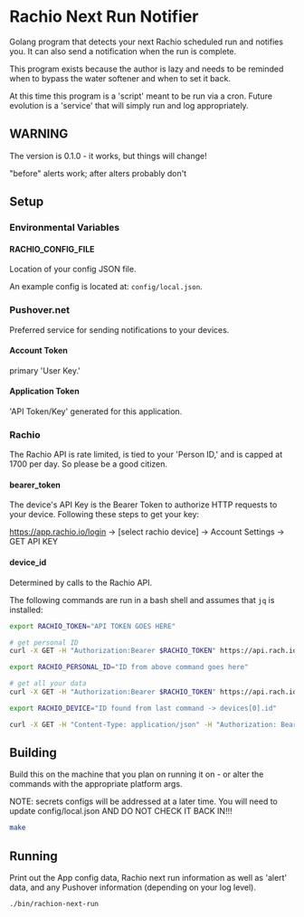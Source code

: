 # Rachio Next Run Notifier

Golang program that detects your next Rachio scheduled run and notifies you. It can also send a notification when the run is complete.

This program exists because the author is lazy and needs to be reminded when to bypass the water softener and when to set it back.

At this time this program is a 'script' meant to be run via a cron. Future evolution is a 'service' that will simply run and log appropriately.

## WARNING

The version is 0.1.0 - it works, but things will change!

"before" alerts work; after alters probably don't

## Setup

### Environmental Variables

#### RACHIO_CONFIG_FILE

Location of your config JSON file.

An example config is located at: `config/local.json`.

### Pushover.net

Preferred service for sending notifications to your devices.

#### Account Token

primary 'User Key.'

#### Application Token

'API Token/Key' generated for this application.

### Rachio

The Rachio API is rate limited, is tied to your 'Person ID,' and is capped at 1700 per day. So please be a good citizen.

#### bearer_token

The device's API Key is the Bearer Token to authorize HTTP requests to your device. Following these steps to get your key:

<https://app.rachio.io/login> -> [select rachio device] -> Account Settings -> GET API KEY

#### device_id

Determined by calls to the Rachio API.

The following commands are run in a bash shell and assumes that `jq` is installed:

```bash
export RACHIO_TOKEN="API TOKEN GOES HERE"

# get personal ID
curl -X GET -H "Authorization:Bearer $RACHIO_TOKEN" https://api.rach.io/1/public/person/info | jq .

export RACHIO_PERSONAL_ID="ID from above command goes here"

# get all your data
curl -X GET -H "Authorization:Bearer $RACHIO_TOKEN" https://api.rach.io/1/public/person/$RACHIO_PERSONAL_ID | jq .

export RACHIO_DEVICE="ID found from last command -> devices[0].id"

curl -X GET -H "Content-Type: application/json" -H "Authorization: Bearer $RACHIO_TOKEN" https://api.rach.io/1/public/device/$RACHIO_DEVICE | jq .
```

## Building

Build this on the machine that you plan on running it on - or alter the commands with the appropriate platform args.

NOTE: secrets configs will be addressed at a later time.  You will need to update config/local.json AND DO NOT CHECK IT BACK IN!!!

```bash
make
```

## Running

Print out the App config data, Rachio next run information as well as 'alert' data, and any Pushover information (depending on your log level).

```bash
./bin/rachion-next-run
```
